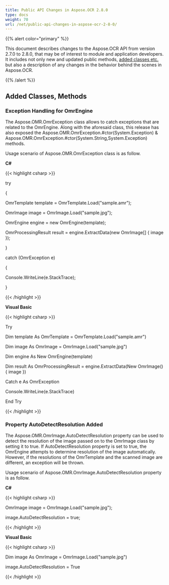 ```yaml
---
title: Public API Changes in Aspose.OCR 2.8.0
type: docs
weight: 70
url: /net/public-api-changes-in-aspose-ocr-2-8-0/
---
```


{{% alert color="primary" %}}

This document describes changes to the Aspose.OCR API from version 2.7.0 to 2.8.0, that may be of interest to module and application developers. It includes not only new and updated public methods, [added classes etc.](/ocr/net/public-api-changes-in-aspose-ocr-2-8-0/) but also a description of any changes in the behavior behind the scenes in Aspose.OCR.

{{% /alert %}}

## **Added Classes, Methods**

### **Exception Handling for OmrEngine**

The Aspose.OMR.OmrException class allows to catch exceptions that are related to the OmrEngine. Along with the aforesaid class, this release has also exposed the Aspose.OMR.OmrException.#ctor(System.Exception) & Aspose.OMR.OmrException.#ctor(System.String,System.Exception) methods.

Usage scenario of Aspose.OMR.OmrException class is as follow.

**C#**

{{< highlight csharp >}}

 try

{

   OmrTemplate template = OmrTemplate.Load("sample.amr");

   OmrImage image = OmrImage.Load("sample.jpg");

   OmrEngine engine = new OmrEngine(template);

   OmrProcessingResult result = engine.ExtractData(new OmrImage[] { image });

}

catch (OmrException e)

{

   Console.WriteLine(e.StackTrace);

}

{{< /highlight >}}

**Visual Basic**

{{< highlight csharp >}}

 Try

   Dim template As OmrTemplate = OmrTemplate.Load("sample.amr")

   Dim image As OmrImage = OmrImage.Load("sample.jpg")

   Dim engine As New OmrEngine(template)

   Dim result As OmrProcessingResult = engine.ExtractData(New OmrImage() { image })

Catch e As OmrException

   Console.WriteLine(e.StackTrace)

End Try

{{< /highlight >}}

### **Property AutoDetectResolution Added**

The Aspose.OMR.OmrImage.AutoDetectResolution property can be used to detect the resolution of the image passed on to the OmrImage class by setting it to true. If AutoDetectResolution property is set to true, the OmrEngine attempts to determine resolution of the image automatically. However, if the resolutions of the OmrTemplate and the scanned image are different, an exception will be thrown.

Usage scenario of Aspose.OMR.OmrImage.AutoDetectResolution property is as follow.

**C#**

{{< highlight csharp >}}

 OmrImage image = OmrImage.Load("sample.jpg");

image.AutoDetectResolution = true;

{{< /highlight >}}

**Visual Basic**

{{< highlight csharp >}}

 Dim image As OmrImage = OmrImage.Load("sample.jpg")

image.AutoDetectResolution = True

{{< /highlight >}}
